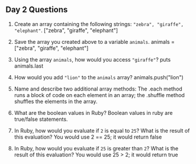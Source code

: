 ## Day 2 Questions

1. Create an array containing the following strings: `"zebra", "giraffe", "elephant"`.
["zebra", "giraffe", "elephant"]

1. Save the array you created above to a variable `animals`.
animals = ["zebra", "giraffe", "elephant"]

1. Using the array `animals`, how would you access `"giraffe"`?
puts animals.last

1. How would you add `"lion"` to the `animals` array?
animals.push("lion")

1. Name and describe two additional array methods:
The .each method runs a block of code on each element in an array; the .shuffle method shuffles the elements in the array.

1. What are the boolean values in Ruby?
Boolean values in ruby are true/false statements.

1. In Ruby, how would you evaluate if `2` is equal to `25`? What is the result of this evaluation?
You would use 2 == 25; it would return false

1. In Ruby, how would you evaluate if `25` is greater than `2`? What is the result of this evaluation?
You would use 25 > 2; it would return true
